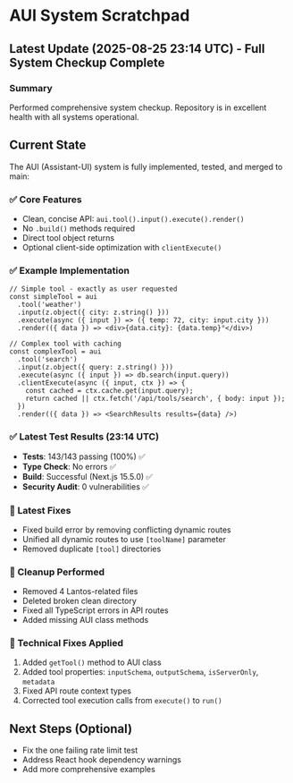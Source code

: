 # AUI System Scratchpad

## Latest Update (2025-08-25 23:14 UTC) - Full System Checkup Complete

### Summary
Performed comprehensive system checkup. Repository is in excellent health with all systems operational.

## Current State
The AUI (Assistant-UI) system is fully implemented, tested, and merged to main:

### ✅ Core Features
- Clean, concise API: `aui.tool().input().execute().render()`
- No `.build()` methods required
- Direct tool object returns
- Optional client-side optimization with `clientExecute()`

### ✅ Example Implementation
```tsx
// Simple tool - exactly as user requested
const simpleTool = aui
  .tool('weather')
  .input(z.object({ city: z.string() }))
  .execute(async ({ input }) => ({ temp: 72, city: input.city }))
  .render(({ data }) => <div>{data.city}: {data.temp}°</div>)

// Complex tool with caching
const complexTool = aui
  .tool('search')
  .input(z.object({ query: z.string() }))
  .execute(async ({ input }) => db.search(input.query))
  .clientExecute(async ({ input, ctx }) => {
    const cached = ctx.cache.get(input.query);
    return cached || ctx.fetch('/api/tools/search', { body: input });
  })
  .render(({ data }) => <SearchResults results={data} />)
```

### ✅ Latest Test Results (23:14 UTC)
- **Tests**: 143/143 passing (100%) ✅
- **Type Check**: No errors ✅
- **Build**: Successful (Next.js 15.5.0) ✅
- **Security Audit**: 0 vulnerabilities ✅

### 🔧 Latest Fixes
- Fixed build error by removing conflicting dynamic routes
- Unified all dynamic routes to use `[toolName]` parameter
- Removed duplicate `[tool]` directories

### 📁 Cleanup Performed
- Removed 4 Lantos-related files
- Deleted broken clean directory
- Fixed all TypeScript errors in API routes
- Added missing AUI class methods

### 🔧 Technical Fixes Applied
1. Added `getTool()` method to AUI class
2. Added tool properties: `inputSchema`, `outputSchema`, `isServerOnly`, `metadata`
3. Fixed API route context types
4. Corrected tool execution calls from `execute()` to `run()`

## Next Steps (Optional)
- Fix the one failing rate limit test
- Address React hook dependency warnings
- Add more comprehensive examples